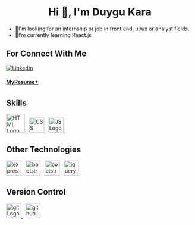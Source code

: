  <h1 align="center">Hi 👋, I'm Duygu Kara</h1>

<ul>
  <li>📧I'm looking for an internship or job in front end, ui/ux or analyst fields.</li>
  <li>🌱I’m currently learning React.js</li>
</ul>

## For Connect With Me
[![LinkedIn](https://upload.wikimedia.org/wikipedia/commons/8/81/LinkedIn_icon.svg)](https://www.linkedin.com/in/duygu-kara-b74226236/)
<h4><a href="https://duygukara.github.io/Duygu-Kara-Resume/">MyResume⭐️</a></h4>

## Skills
<a href="https://developer.mozilla.org/en-US/docs/Web/HTML">
  <img src="https://upload.wikimedia.org/wikipedia/commons/6/61/HTML5_logo_and_wordmark.svg" alt="HTML Logo" width="50">
</a>
<span> &nbsp; </span>
<a href="https://developer.mozilla.org/en-US/docs/Web/CSS">
  <img src="https://upload.wikimedia.org/wikipedia/commons/d/d5/CSS3_logo_and_wordmark.svg" alt="CSS Logo" width="40">
</a>
<span> &nbsp; </span>
<a href="https://developer.mozilla.org/en-US/docs/Web/JavaScript">
  <img src="https://upload.wikimedia.org/wikipedia/commons/9/99/Unofficial_JavaScript_logo_2.svg" alt="JS Logo" width="40">
</a>
<span> &nbsp; </span>

## Other Technologies
<a href="https://expressjs.com/">
  <img src="https://upload.wikimedia.org/wikipedia/commons/6/64/Expressjs.png" alt="express.js Logo" width="40">
</a>
<span> &nbsp; </span>
<a href="https://getbootstrap.com/docs/5.3/getting-started/introduction/">
  <img src="https://upload.wikimedia.org/wikipedia/commons/b/b2/Bootstrap_logo.svg" alt="bootstrap Logo" width="40">
</a>
<span> &nbsp; </span>
<a href="https://getbootstrap.com/docs/5.3/getting-started/introduction/">
  <img src="https://upload.wikimedia.org/wikipedia/commons/b/b2/Bootstrap_logo.svg" alt="bootstrap Logo" width="40">
</a>
<span> &nbsp; </span>
<a href="https://jquery.com/">
  <img src="https://upload.wikimedia.org/wikipedia/en/9/9e/JQuery_logo.svg" alt="jquery Logo" width="40">
</a>
<span> &nbsp; </span>

## Version Control
<a href="https://git-scm.com/">
  <img src="https://upload.wikimedia.org/wikipedia/commons/e/e0/Git-logo.svg" alt="git Logo" width="40">
</a>
<span> &nbsp; </span>
<a href="https://github.com/">
  <img src="https://upload.wikimedia.org/wikipedia/commons/c/c2/GitHub_Invertocat_Logo.svg" alt="github Logo" width="40">
</a>


<!--
**DuyguKara/DuyguKara** is a ✨ _special_ ✨ repository because its `README.md` (this file) appears on your GitHub profile.

Here are some ideas to get you started:

- 🔭 I’m currently working on ...
- 🌱 I’m currently learning ...
- 👯 I’m looking to collaborate on ...
- 🤔 I’m looking for help with ...
- 💬 Ask me about ...
- 📫 How to reach me: ...
- 😄 Pronouns: ...
- ⚡ Fun fact: ...
-->
